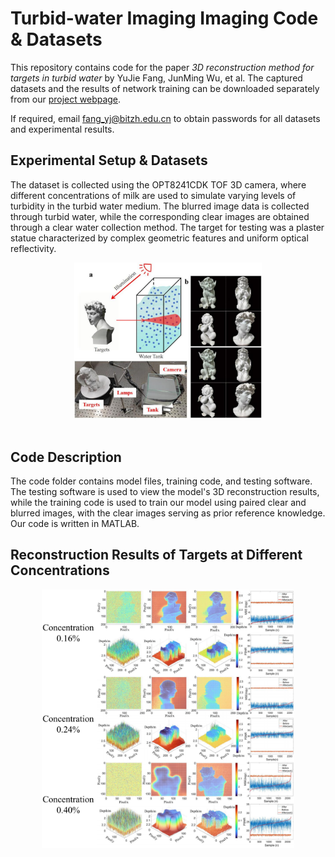 # Turbid-water Imaging Imaging Code & Datasets

This repository contains code for the paper _3D reconstruction method for targets in turbid water_ by YuJie Fang, JunMing Wu, et al. The captured datasets and the results of network training can be downloaded separately from our [project webpage](https://pan.baidu.com/s/1ZMXK9iy4z83yjjqJIAd9pw).

If required, email fang_yj@bitzh.edu.cn to obtain passwords for all datasets and experimental results.

## Experimental Setup & Datasets
The dataset is collected using the OPT8241CDK TOF 3D camera, where different concentrations of milk are used to simulate varying levels of turbidity in the turbid water medium. The blurred image data is collected through turbid water, while the corresponding clear images are obtained through a clear water collection method. The target for testing was a plaster statue characterized by complex geometric features and uniform optical reflectivity.
<div align="center">
  <img src="https://github.com/fyj0202/USI/blob/main/figure1.png" width="300px">
</div> <br />

## Code Description
The code folder contains model files, training code, and testing software. The testing software is used to view the model's 3D reconstruction results, while the training code is used to train our model using paired clear and blurred images, with the clear images serving as prior reference knowledge. Our code is written in MATLAB.

## Reconstruction Results of Targets at Different Concentrations
<div align="center">
  <img src="https://github.com/fyj0202/USI/blob/main/figure2.png" width="80%">
</div> <br />
